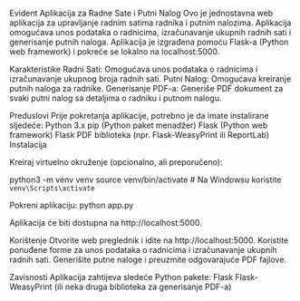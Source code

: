 Evident Aplikacija za Radne Sate i Putni Nalog
Ovo je jednostavna web aplikacija za upravljanje radnim satima radnika i putnim nalozima. Aplikacija omogućava unos podataka o radnicima, izračunavanje ukupnih radnih sati i generisanje putnih naloga. Aplikacija je izgrađena pomoću Flask-a (Python web framework) i pokreće se lokalno na localhost:5000.

Karakteristike
Radni Sati: Omogućava unos podataka o radnicima i izračunavanje ukupnog broja radnih sati.
Putni Nalog: Omogućava kreiranje putnih naloga za radnike.
Generisanje PDF-a: Generiše PDF dokument za svaki putni nalog sa detaljima o radniku i putnom nalogu.

Preduslovi
Prije pokretanja aplikacije, potrebno je da imate instalirane sljedeće:
Python 3.x
pip (Python paket menadžer)
Flask (Python web framework)
Flask PDF biblioteka (npr. Flask-WeasyPrint ili ReportLab)
Instalacija

Kreiraj virtuelno okruženje (opcionalno, ali preporučeno):

python3 -m venv venv
source venv/bin/activate  # Na Windowsu koristite `venv\Scripts\activate`

Pokreni aplikaciju:
python app.py

Aplikacija će biti dostupna na http://localhost:5000.

Korištenje
Otvorite web preglednik i idite na http://localhost:5000.
Koristite ponuđene forme za unos podataka o radnicima i izračunavanje ukupnih radnih sati.
Generišite putne naloge i preuzmite odgovarajuće PDF fajlove.


Zavisnosti
Aplikacija zahtijeva sledeće Python pakete:
Flask
Flask-WeasyPrint (ili neka druga biblioteka za generisanje PDF-a)


